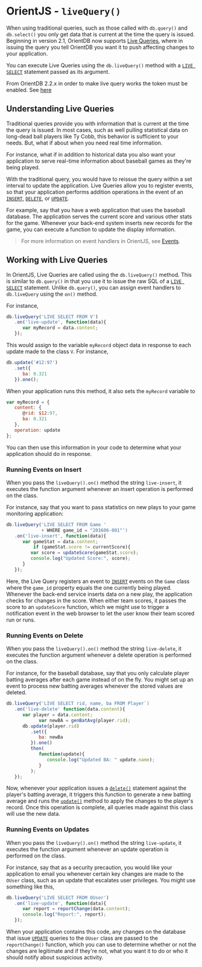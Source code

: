
# OrientJS - `liveQuery()`

When using traditional queries, such as those called with `db.query()` and `db.select()` you only get data that is current at the time the query is issued.  Beginning in version 2.1, OrientDB now supports [Live Queries](../java/Live-Query.md), where in issuing the query you tell OrientDB you want it to push affecting changes to your application.

You can execute Live Queries using the `db.liveQuery()` method with a [`LIVE SELECT`](../sql/SQL-Live-Select.md) statement passed as its argument. 

From OrientDB 2.2.x in order to make live query works the token must be enabled. See [here](OrientJS-Server.md#using-tokens)
## Understanding Live Queries

Traditional queries provide you with information that is current at the time the query is issued.  In most cases, such as well pulling statistical data on long-dead ball players like Ty Cobb, this behavior is sufficient to your needs.  But, what if about when you need real time information.

For instance, what if in addition to historical data you also want your application to serve real-time information about baseball games as they're being played.

With the traditional query, you would have to reissue the query within a set interval to update the application.  Live Queries allow you to register events, so that your application performs addition operations in the event of an [`INSERT`](../sql/SQL-Insert.md), [`DELETE`](../sql/SQL-Delete.md), or [`UPDATE`](../sql/SQL-Update.md).
  
For example, say that you have a web application that uses the baseball database.  The application serves the current score and various other stats for the game.  Whenever your back-end system inserts new records for the game, you can execute a function to update the display information.

>For more information on event handlers in OrientJS, see [Events](OrientJS-Events.md).

## Working with Live Queries

In OrientJS, Live Queries are called using the `db.liveQuery()` method.  This is similar to `db.query()` in that you use it to issue the raw SQL of a [`LIVE SELECT`](../sql/SQL-Live-Select.md) statement.  Unlike `db.query()`, you can assign event handlers to `db.liveQuery` using the `on()` method.

For instance,

```js
db.liveQuery('LIVE SELECT FROM V')
   .on('live-update', function(data){
      var myRecord = data.content;
   });
```

This would assign to the variable `myRecord` object data in response to each update made to the class `V`.  For instance,

```js
db.update('#12:97')
   .set({
      ba: 0.321
   }).one(); 
```

When your application runs this method, it also sets the `myRecord` variable to

```js
var myRecord = {
   content: {
      @rid: $12:97,
      ba: 0.321
   },
   operation: update
};
```

You can then use this information in your code to determine what your application should do in response.


### Running Events on Insert

When you pass the `liveQuery().on()` method the string `live-insert`, it executes the function argument whenever an insert operation is performed on the class.  

For instance, say that you want to pass statistics on new plays to your game monitoring application:

```js
db.liveQuery('LIVE SELECT FROM Game '
             + WHERE game_id = "201606-001"')
   .on('live-insert', function(data){
      var gameStat = data.content;
		  if (gameStat.score != currentScore){
         var score = updateScore(gameStat.score);
         console.log("Updated Score:", score);
      }
   });
```

Here, the Live Query registers an event to [`INSERT`](../sql/SQL-Insert.md) events on the `Game` class where the `game_id` property equals the one currently being played.  Whenever the back-end service inserts data on a new play, the application checks for changes in the score.  When either team scores, it passes the score to an `updateScore` function, which we might use to trigger a notification event in the web browser to let the user know their team scored run or runs.

### Running Events on Delete

When you pass the `liveQuery().on()` method the string `live-delete`, it executes the function argument whenever a delete operation is performed on the class.

For instance, for the baseball database, say that you only calculate player batting averages after each game instead of on the fly.  You might set up an event to process new batting averages whenever the stored values are deleted.

```js
db.liveQuery('LIVE SELECT rid, name, ba FROM Player`)
   .on('live-delete' function(data.content){
      var player = data.content;
			var newBA = genBatAvg(player.rid);
      db.update(player.rid)
         .set({
            ba: newBa
         }).one()
         then(
            function(update){
               console.log("Updated BA: " update.name);
            }
         );
   });
```  

Now, whenever your application issues a [`delete()`](OrientJS-Query-Delete.md) statement against the player's batting average, it triggers this function to generate a new batting average and runs the [`update()`](OrientJS-Query-Update.md) method to apply the changes to the player's record.  Once this operation is complete, all queries made against this class will use the new data.


### Running Events on Updates

When you pass the `liveQuery().on()` method the string `live-update`, it executes the function argument whenever an update operation is performed on the class.

For instance, say that as a security precaution, you would like your application to email you whenever certain key changes are made to the `OUser` class, such as an update that escalates user privileges.  You might use something like this,

```js
db.liveQuery('LIVE SELECT FROM OUser')
   .on('live-update', function(data){
      var report = reportChange(data.content);
      console.log("Report:", report);
   });
```

When your application contains this code, any changes on the database that issue [`UPDATE`](../sql/SQL-Update.md) queries to the `OUser` class are passed to the `reportChange()` function, which you can use to determine whether or not the changes are legitimate and if they're not, what you want it to do or who it should notify about suspicious activity. 
